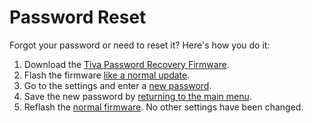 # Password Reset

Forgot your password or need to reset it? Here's how you do it:

1. Download the [Tiva Password Recovery Firmware](https://github.com/MMMZZZZ/Syntherrupter/blob/Password-Recovery/Syntherrupter_Tiva-PW_REC.bin).
1. Flash the firmware [like a normal update](Firmware%20Flashing.md#tiva-flashing).
1. Go to the settings and enter a [new password](/Documentation/Wiki/UI/Users.md#password).
1. Save the new password by [returning to the main menu](/Documentation/Wiki/UI/Settings.md#savereturn-to-main-menu). 
1. Reflash the [normal firmware](https://github.com/MMMZZZZ/Syntherrupter/releases). No other settings have been changed. 